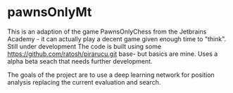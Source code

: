 # pawnsOnlyMt
This is an adaption of the game PawnsOnlyChess from the Jetbrains Academy - it can actually play a decent game given enough time to "think".  Still under development
The code is built using some  https://github.com/ratosh/pirarucu.git base- but basics are mine. Uses a alpha beta seach that needs further development.

The goals of the project are to use a deep learning network for position analysis replacing the current evaluation and search.  
